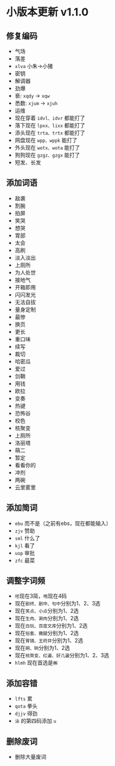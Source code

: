 # 小版本更新 v1.1.0

## 修复编码
- 气场
- 落差
- `xlva` 小朱->小猪
- 密钥
- 解调器
- 劲爆
- 亵: `xqdy` -> `xqw`
- 悉数: `xjum` -> `xjuh`
- 运维
- 现在穿着 `idvl、idvr` 都能打了
- 落下现在 `lpxx、lixx` 都能打了
- 添头现在 `trta、trtx` 都能打了
- 网盘现在 `wpp、wppk` 能打了
- 外头现在 `wotx、wota` 能打了
- 狗狗现在 `gzgz、gzgx` 能打了
- 短发、长发
## 添加词语
- 敌袭
- 割腕
- 拍屏
- 笑哭
- 想哭
- 胃部
- 太会
- 高刷
- 淡入淡出
- 上厕所
- 为人处世
- 接地气
- 开箱即用
- 闪闪发光
- 无法自拔
- 量身定制
- 最惨
- 换页
- 更长
- 重口味
- 续写
- 裁切
- 哈密瓜
- 爱过
- 剑鞘
- 用钱
- 欧拉
- 变奏
- 热键
- 恐怖谷
- 校色
- 核聚变
- 上厕所
- 洛丽塔
- 萌二
- 暂定
- 看看你的
- 冲剂
- 两碗
- 云里雾里
## 添加简词
- `ebu` 而不是（之前有ebs，现在都能输入）
- `zjv` 赞助
- `sml` 什么了
- `kjl` 看了
- `uop` 审批
- `zfc` 最菜
## 调整字词频
- `呸`现在3简，`咆`现在4码
- 现在`剧终、剧中、句中`分别为1、2、3选
- 现在`笑点、小点`分别为1、2选
- 现在`生肉、涮肉`分别为1、2选
- 现在`白玩、百度文库`分别为1、2选
- 现在`俗套、撒腿`分别为1、2选
- 现在`胃镜、王府井`分别为1、2选
- 现在`朔、晌`分别为1、2选
- 现在`核聚变、红遍、好几遍`分别为1、2、3选
- `hlmh` 现在首选是`槲`
## 添加容错
- `lfts` 累
- `qota` 拳头
- `djjv` 得劲
-  `泳` 的第四码添加 `u`
## 删除废词
- 删除大量废词
